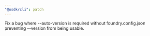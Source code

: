 ```yaml
---
"@osdk/cli": patch
---
```


Fix a bug where --auto-version is required without foundry.config.json preventing --version from being usable.
